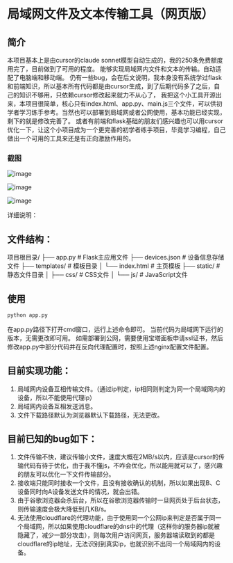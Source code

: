 # 局域网文件及文本传输工具（网页版）

## 简介
本项目基本上是由cursor的claude sonnet模型自动生成的，我的250条免费额度用完了，目前做到了可用的程度。
能够实现局域网内文件和文本的传输。自动适配了电脑端和移动端。
仍有一些bug，会在后文说明，我本身没有系统学过flask和前端知识，所以基本所有代码都是由cursor生成，到了后期代码多了之后，自己的知识不够用，只依赖cursor修改起来就力不从心了，
我把这个小工具开源出来，本项目很简单，核心只有index.html、app.py、main.js三个文件，可以供初学者学习练手参考。当然也可以部署到局域网或者公网使用，基本功能已经实现，剩下的就是修改完善了。
或者有前端和flask基础的朋友们感兴趣也可以用cursor优化一下，让这个小项目成为一个更完善的初学者练手项目，毕竟学习编程，自己做出一个可用的工具来还是有正向激励作用的。
### 截图
![image](https://github.com/user-attachments/assets/5919fbf0-6722-4e31-8ce8-479a6de15838)

![image](https://github.com/user-attachments/assets/440670bb-e13c-44d0-9663-74b1055e9078)


![image](https://github.com/user-attachments/assets/fbe100b3-fa45-438c-83cd-ba1aebb00205)

详细说明：

## 文件结构：
项目根目录/
├── app.py                 # Flask主应用文件
├── devices.json           # 设备信息存储文件
├── templates/             # 模板目录
│   └── index.html        # 主页模板
├── static/               # 静态文件目录
│   ├── css/             # CSS文件
│   └── js/              # JavaScript文件

## 使用
```cmd
python app.py
```
在app.py路径下打开cmd窗口，运行上述命令即可。
当前代码为局域网下运行的版本，无需更改即可用。
如需部署到公网，需要使用宝塔面板申请ssl证书，然后修改app.py中部分代码并在反向代理配置时，按照上述nginx配置文件配置。

## 目前实现功能：

1. 局域网内设备互相传输文件。（通过ip判定，ip相同则判定为同一个局域网内的设备，所以不能使用代理ip）
2. 局域网内设备互相发送消息。
3. 文件下载路径默认为浏览器默认下载路径，无法更改。

## 目前已知的bug如下：
1. 文件传输不快，建议传输小文件，速度大概在2MB/s以内，应该是cursor的传输代码有待于优化，由于我不懂js，不咋会优化，所以能用就可以了，感兴趣的朋友可以优化一下文件传输部分。
2. 接收端只能同时接收一个文件，且没有接收确认的机制，所以如果出现B、C设备同时向A设备发送文件的情况，就会出错。
3. 由于谷歌浏览器会杀后台，所以在谷歌浏览器传输时一旦网页处于后台状态，则传输速度会极大降低到几KB/s。
4. 无法使用cloudflare的代理功能，由于使用同一个公网ip来判定是否属于同一个局域网，所以如果使用cloudflare的dns中的代理（这样你的服务器ip就被隐藏了，减少一部分攻击），则每次用户访问网页，服务器端读取到的都是cloudflare的ip地址，无法识别到真实ip，也就识别不出同一个局域网内的设备。
